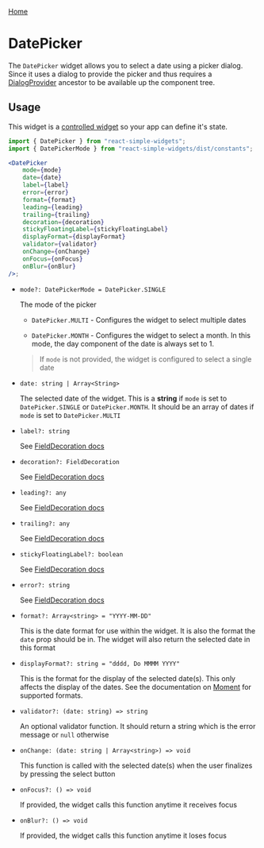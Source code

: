[Home](../../../README.md)

# DatePicker

The `DatePicker` widget allows you to select a date using a picker dialog. Since it uses a dialog to
provide the picker and thus requires a [DialogProvider](../../widgets/dialog-provider/usage.md)
ancestor to be available up the component tree.

## Usage

This widget is a [controlled widget](https://reactjs.org/docs/forms.html#controlled-components) so
your app can define it's state.

```jsx
import { DatePicker } from "react-simple-widgets";
import { DatePickerMode } from "react-simple-widgets/dist/constants";

<DatePicker
    mode={mode}
    date={date}
    label={label}
    error={error}
    format={format}
    leading={leading}
    trailing={trailing}
    decoration={decoration}
    stickyFloatingLabel={stickyFloatingLabel}
    displayFormat={displayFormat}
    validator={validator}
    onChange={onChange}
    onFocus={onFocus}
    onBlur={onBlur}
/>;
```

-   `mode?: DatePickerMode = DatePicker.SINGLE`

    The mode of the picker

    -   `DatePicker.MULTI` - Configures the widget to select multiple dates

    -   `DatePicker.MONTH` - Configures the widget to select a month. In this mode, the day
        component of the date is always set to 1.

    > If `mode` is not provided, the widget is configured to select a single date

-   `date: string | Array<String>`

    The selected date of the widget. This is a **string** if `mode` is set to `DatePicker.SINGLE` or
    `DatePicker.MONTH`. It should be an array of dates if `mode` is set to `DatePicker.MULTI`

-   `label?: string`

    See [FieldDecoration docs](../../widgets/field-decoration/field-decoration-usage.md)

-   `decoration?: FieldDecoration`

    See [FieldDecoration docs](../../widgets/field-decoration/field-decoration-usage.md)

-   `leading?: any`

    See [FieldDecoration docs](../../widgets/field-decoration/field-decoration-usage.md)

-   `trailing?: any`

    See [FieldDecoration docs](../../widgets/field-decoration/field-decoration-usage.md)

-   `stickyFloatingLabel?: boolean`

    See [FieldDecoration docs](../../widgets/field-decoration/field-decoration-usage.md)

-   `error?: string`

    See [FieldDecoration docs](../../widgets/field-decoration/field-decoration-usage.md)

-   `format?: Array<string> = "YYYY-MM-DD"`

    This is the date format for use within the widget. It is also the format the `date` prop should
    be in. The widget will also return the selected date in this format

-   `displayFormat?: string = "dddd, Do MMMM YYYY"`

    This is the format for the display of the selected date(s). This only affects the display of the
    dates. See the documentation on [Moment](https://momentjs.com/docs/#/parsing/string-format/)
    for supported formats.

-   `validator?: (date: string) => string`

    An optional validator function. It should return a string which is the error message or `null`
    otherwise

-   `onChange: (date: string | Array<string>) => void`

    This function is called with the selected date(s) when the user finalizes by pressing the select
    button

-   `onFocus?: () => void`

    If provided, the widget calls this function anytime it receives focus

-   `onBlur?: () => void`

    If provided, the widget calls this function anytime it loses focus
